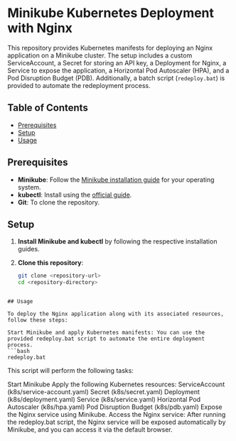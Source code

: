 # Minikube Kubernetes Deployment with Nginx

This repository provides Kubernetes manifests for deploying an Nginx application on a Minikube cluster. The setup includes a custom ServiceAccount, a Secret for storing an API key, a Deployment for Nginx, a Service to expose the application, a Horizontal Pod Autoscaler (HPA), and a Pod Disruption Budget (PDB). Additionally, a batch script (`redeploy.bat`) is provided to automate the redeployment process.

## Table of Contents
- [Prerequisites](#prerequisites)
- [Setup](#setup)
- [Usage](#usage)

## Prerequisites

- **Minikube**: Follow the [Minikube installation guide](https://minikube.sigs.k8s.io/docs/start/) for your operating system.
- **kubectl**: Install using the [official guide](https://kubernetes.io/docs/tasks/tools/install-kubectl/).
- **Git**: To clone the repository.

## Setup

1. **Install Minikube and kubectl** by following the respective installation guides.

2. **Clone this repository**:
   ```bash
   git clone <repository-url>
   cd <repository-directory>
```

## Usage 

To deploy the Nginx application along with its associated resources, follow these steps:

Start Minikube and apply Kubernetes manifests: You can use the provided redeploy.bat script to automate the entire deployment process.
```bash
redeploy.bat
```

This script will perform the following tasks:

Start Minikube
Apply the following Kubernetes resources:
ServiceAccount (k8s/service-account.yaml)
Secret (k8s/secret.yaml)
Deployment (k8s/deployment.yaml)
Service (k8s/service.yaml)
Horizontal Pod Autoscaler (k8s/hpa.yaml)
Pod Disruption Budget (k8s/pdb.yaml)
Expose the Nginx service using Minikube.
Access the Nginx service: After running the redeploy.bat script, the Nginx service will be exposed automatically by Minikube, and you can access it via the default browser.
